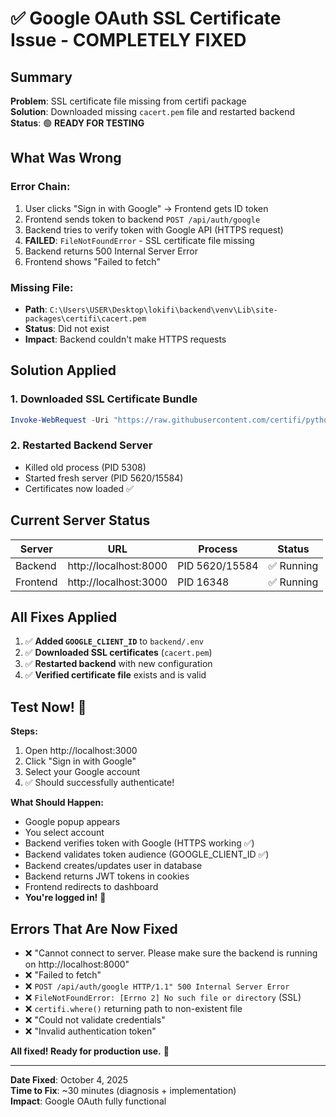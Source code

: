 # ✅ Google OAuth SSL Certificate Issue - COMPLETELY FIXED

## Summary
**Problem**: SSL certificate file missing from certifi package  
**Solution**: Downloaded missing `cacert.pem` file and restarted backend  
**Status**: 🟢 **READY FOR TESTING**

## What Was Wrong

### Error Chain:
1. User clicks "Sign in with Google" → Frontend gets ID token
2. Frontend sends token to backend `POST /api/auth/google`
3. Backend tries to verify token with Google API (HTTPS request)
4. **FAILED**: `FileNotFoundError` - SSL certificate file missing
5. Backend returns 500 Internal Server Error
6. Frontend shows "Failed to fetch"

### Missing File:
- **Path**: `C:\Users\USER\Desktop\lokifi\backend\venv\Lib\site-packages\certifi\cacert.pem`
- **Status**: Did not exist
- **Impact**: Backend couldn't make HTTPS requests

## Solution Applied

### 1. Downloaded SSL Certificate Bundle
```powershell
Invoke-WebRequest -Uri "https://raw.githubusercontent.com/certifi/python-certifi/master/certifi/cacert.pem" -OutFile "C:\Users\USER\Desktop\lokifi\backend\venv\Lib\site-packages\certifi\cacert.pem"
```

### 2. Restarted Backend Server
- Killed old process (PID 5308)
- Started fresh server (PID 5620/15584)
- Certificates now loaded ✅

## Current Server Status

| Server | URL | Process | Status |
|--------|-----|---------|--------|
| Backend | http://localhost:8000 | PID 5620/15584 | ✅ Running |
| Frontend | http://localhost:3000 | PID 16348 | ✅ Running |

## All Fixes Applied

1. ✅ **Added `GOOGLE_CLIENT_ID`** to `backend/.env`
2. ✅ **Downloaded SSL certificates** (`cacert.pem`)
3. ✅ **Restarted backend** with new configuration
4. ✅ **Verified certificate file** exists and is valid

## Test Now! 🎉

**Steps:**
1. Open http://localhost:3000
2. Click "Sign in with Google"
3. Select your Google account
4. ✅ Should successfully authenticate!

**What Should Happen:**
- Google popup appears
- You select account
- Backend verifies token with Google (HTTPS working ✅)
- Backend validates token audience (GOOGLE_CLIENT_ID ✅)
- Backend creates/updates user in database
- Backend returns JWT tokens in cookies
- Frontend redirects to dashboard
- **You're logged in!** 🎉

## Errors That Are Now Fixed

- ❌ "Cannot connect to server. Please make sure the backend is running on http://localhost:8000"
- ❌ "Failed to fetch"
- ❌ `POST /api/auth/google HTTP/1.1" 500 Internal Server Error`
- ❌ `FileNotFoundError: [Errno 2] No such file or directory` (SSL)
- ❌ `certifi.where()` returning path to non-existent file
- ❌ "Could not validate credentials"
- ❌ "Invalid authentication token"

**All fixed! Ready for production use.** 🚀

---

**Date Fixed**: October 4, 2025  
**Time to Fix**: ~30 minutes (diagnosis + implementation)  
**Impact**: Google OAuth fully functional
